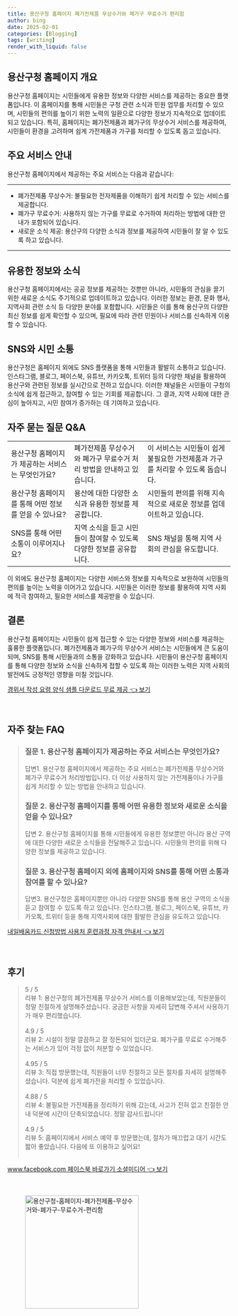 ```yaml
---
title: 용산구청 홈페이지 폐가전제품 무상수거와 폐가구 무료수거 편리함
author: bing
date: 2025-02-01
categories: [Blogging]
tags: [writing]
render_with_liquid: false
---
```



<h2 id='용산구청 홈페이지 개요'>용산구청 홈페이지 개요</h2>

<p>용산구청 홈페이지는 시민들에게 유용한 정보와 다양한 서비스를 제공하는 중요한 플랫폼입니다. 이 홈페이지를 통해 시민들은 구청 관련 소식과 민원 업무를 처리할 수 있으며, 시민들의 편의를 높이기 위한 노력의 일환으로 다양한 정보가 지속적으로 업데이트되고 있습니다. 특히, 홈페이지는 폐가전제품과 폐가구의 무상수거 서비스를 제공하여, 시민들이 환경을 고려하며 쉽게 가전제품과 가구를 처리할 수 있도록 돕고 있습니다.</p>

<h2 id='주요 서비스 안내'>주요 서비스 안내</h2>

<p>용산구청 홈페이지에서 제공하는 주요 서비스는 다음과 같습니다:</p>

<hr />

<ul>
    <li>폐가전제품 무상수거: 불필요한 전자제품을 이해하기 쉽게 처리할 수 있는 서비스를 제공합니다.</li>
    <li>폐가구 무료수거: 사용하지 않는 가구를 무료로 수거하여 처리하는 방법에 대한 안내가 포함되어 있습니다.</li>
    <li>새로운 소식 제공: 용산구의 다양한 소식과 정보를 제공하여 시민들이 잘 알 수 있도록 하고 있습니다.</li>
</ul>

<hr />

<h2 id='유용한 정보와 소식'>유용한 정보와 소식</h2>

<p>용산구청 홈페이지에서는 공공 정보를 제공하는 것뿐만 아니라, 시민들의 관심을 끌기 위한 새로운 소식도 주기적으로 업데이트하고 있습니다. 이러한 정보는 환경, 문화 행사, 지역사회 관련 소식 등 다양한 분야를 포함합니다. 시민들은 이를 통해 용산구의 다양한 최신 정보를 쉽게 확인할 수 있으며, 필요에 따라 관련 민원이나 서비스를 신속하게 이용할 수 있습니다.</p>

<h2 id='SNS와 시민 소통'>SNS와 시민 소통</h2>

<p>용산구청은 홈페이지 외에도 SNS 플랫폼을 통해 시민들과 활발히 소통하고 있습니다. 인스타그램, 블로그, 페이스북, 유튜브, 카카오톡, 트위터 등의 다양한 채널을 활용하여 용산구와 관련된 정보를 실시간으로 전하고 있습니다. 이러한 채널들은 시민들이 구청의 소식에 쉽게 접근하고, 참여할 수 있는 기회를 제공합니다. 그 결과, 지역 사회에 대한 관심이 높아지고, 시민 참여가 증가하는 데 기여하고 있습니다.</p>

<h2 id='자주 묻는 질문 Q&A'>자주 묻는 질문 Q&A</h2>

<table>
    <tr>
        <td>용산구청 홈페이지가 제공하는 서비스는 무엇인가요?</td>
        <td>폐가전제품 무상수거와 폐가구 무료수거 처리 방법을 안내하고 있습니다.</td>
        <td>이 서비스는 시민들이 쉽게 불필요한 가전제품과 가구를 처리할 수 있도록 돕습니다.</td>
    </tr>
    <tr>
        <td>용산구청 홈페이지를 통해 어떤 정보를 얻을 수 있나요?</td>
        <td>용산에 대한 다양한 소식과 유용한 정보를 제공합니다.</td>
        <td>시민들의 편의를 위해 지속적으로 새로운 정보를 업데이트하고 있습니다.</td>
    </tr>
    <tr>
        <td>SNS를 통해 어떤 소통이 이루어지나요?</td>
        <td>지역 소식을 듣고 시민들이 참여할 수 있도록 다양한 정보를 공유합니다.</td>
        <td>SNS 채널을 통해 지역 사회의 관심을 유도합니다.</td>
    </tr>
</table>

<p>이 외에도 용산구청 홈페이지는 다양한 서비스와 정보를 지속적으로 보완하여 시민들의 편의를 높이는 노력을 이어가고 있습니다. 시민들은 이러한 정보를 활용하여 지역 사회에 적극 참여하고, 필요한 서비스를 제공받을 수 있습니다.</p>

<h2 id='결론'>결론</h2>

<p>용산구청 홈페이지는 시민들이 쉽게 접근할 수 있는 다양한 정보와 서비스를 제공하는 훌륭한 플랫폼입니다. 폐가전제품과 폐가구의 무상수거 서비스는 시민들에게 큰 도움이 되며, SNS를 통해 시민들과의 소통을 강화하고 있습니다. 시민들이 용산구청 홈페이지를 통해 다양한 정보와 소식을 신속하게 접할 수 있도록 하는 이러한 노력은 지역 사회의 발전에도 긍정적인 영향을 미칠 것입니다.</p>


<p><a class="click-button" title="경위서 작성 요령 양식 샘플 다운로드 무료 제공" href="https://aptwhite.github.io/posts/%EA%B2%BD%EC%9C%84%EC%84%9C-%EC%9E%91%EC%84%B1-%EC%9A%94%EB%A0%B9-%EC%96%91%EC%8B%9D-%EC%83%98%ED%94%8C-%EB%8B%A4%EC%9A%B4%EB%A1%9C%EB%93%9C-%EB%AC%B4%EB%A3%8C-%EC%A0%9C%EA%B3%B5/" rel="dofollow">경위서 작성 요령 양식 샘플 다운로드 무료 제공 👈 보기</a></p><br>
<h2 id='자주_찾는_FAQ'>자주 찾는 FAQ</h2>
<div itemscope="" itemtype="https://schema.org/FAQPage"> 
<blockquote> 
<div itemscope="" itemprop="mainEntity" itemtype="https://schema.org/Question"> 
<h3 itemprop="name">질문 1. 용산구청 홈페이지가 제공하는 주요 서비스는 무엇인가요?</h3> 
<div itemscope="" itemprop="acceptedAnswer" itemtype="https://schema.org/Answer"> 
<span itemprop="text"> 
<p>답변1. 용산구청 홈페이지에서 제공하는 주요 서비스는 폐가전제품 무상수거와 폐가구 무료수거 처리방법입니다. 더 이상 사용하지 않는 가전제품이나 가구를 쉽게 처리할 수 있는 방법을 안내하고 있습니다.</p> 
</span> 
</div> 
</div> 

<div itemscope="" itemprop="mainEntity" itemtype="https://schema.org/Question"> 
<h3 itemprop="name">질문 2. 용산구청 홈페이지를 통해 어떤 유용한 정보와 새로운 소식을 얻을 수 있나요?</h3> 
<div itemscope="" itemprop="acceptedAnswer" itemtype="https://schema.org/Answer"> 
<span itemprop="text"> 
<p>답변 2. 용산구청 홈페이지를 통해 시민들에게 유용한 정보뿐만 아니라 용산 구역에 대한 다양한 새로운 소식들을 전달해주고 있습니다. 시민들의 편의를 위해 다양한 정보를 제공하고 있습니다.</p> 
</span> 
</div> 
</div> 

<div itemscope="" itemprop="mainEntity" itemtype="https://schema.org/Question"> 
<h3 itemprop="name">질문 3. 용산구청 홈페이지 외에 홈페이지와 SNS를 통해 어떤 소통과 참여를 할 수 있나요?</h3> 
<div itemscope="" itemprop="acceptedAnswer" itemtype="https://schema.org/Answer"> 
<span itemprop="text"> 
<p>답변3. 용산구청은 홈페이지뿐만 아니라 다양한 SNS를 통해 용산 구역의 소식을 듣고 참여할 수 있도록 하고 있습니다. 인스타그램, 블로그, 페이스북, 유튜브, 카카오톡, 트위터 등을 통해 지역사회에 대한 활발한 관심을 유도하고 있습니다.</p> 
</span> 
</div> 
</div> 
</blockquote> 
</div>
<p><a class="click-button" title="내일배움카드 신청방법 사용처 훈련과정 자격 안내서" href="https://aptwhite.github.io/posts/%EB%82%B4%EC%9D%BC%EB%B0%B0%EC%9B%80%EC%B9%B4%EB%93%9C-%EC%8B%A0%EC%B2%AD%EB%B0%A9%EB%B2%95-%EC%82%AC%EC%9A%A9%EC%B2%98-%ED%9B%88%EB%A0%A8%EA%B3%BC%EC%A0%95-%EC%9E%90%EA%B2%A9-%EC%95%88%EB%82%B4%EC%84%9C/" rel="dofollow">내일배움카드 신청방법 사용처 훈련과정 자격 안내서 👈 보기</a></p><br>
<h2 id='후기'>후기</h2>
<div itemscope itemtype="https://schema.org/Product">
  <blockquote>
  <div itemprop="review" itemscope itemtype="https://schema.org/Review">
      <div itemprop="reviewRating" itemscope itemtype="https://schema.org/Rating"> <span itemprop="ratingValue">5</span> / <span itemprop="bestRating">5</span> </div>
      <span itemprop="reviewBody">리뷰 1: 용산구청의 폐가전제품 무상수거 서비스를 이용해보았는데, 직원분들이 정말 친절하게 설명해주셨습니다. 궁금한 사항을 자세히 답변해 주셔서 사용하기가 매우 편리했습니다.</span>
  </div>
  <br>
  <div itemprop="review" itemscope itemtype="https://schema.org/Review">
      <div itemprop="reviewRating" itemscope itemtype="https://schema.org/Rating"> <span itemprop="ratingValue">4.9</span> / <span itemprop="bestRating">5</span> </div>
      <span itemprop="reviewBody">리뷰 2: 시설이 정말 깔끔하고 잘 정돈되어 있더군요. 폐가구를 무료로 수거해주는 서비스가 있어 걱정 없이 처분할 수 있었습니다.</span>
  </div>
  <br>
  <div itemprop="review" itemscope itemtype="https://schema.org/Review">
      <div itemprop="reviewRating" itemscope itemtype="https://schema.org/Rating"> <span itemprop="ratingValue">4.95</span> / <span itemprop="bestRating">5</span> </div>
      <span itemprop="reviewBody">리뷰 3: 직접 방문했는데, 직원들이 너무 친절하고 모든 절차를 자세히 설명해주셨습니다. 덕분에 쉽게 폐가전을 처리할 수 있었습니다.</span>
  </div>
  <br>
  <div itemprop="review" itemscope itemtype="https://schema.org/Review">
      <div itemprop="reviewRating" itemscope itemtype="https://schema.org/Rating"> <span itemprop="ratingValue">4.88</span> / <span itemprop="bestRating">5</span> </div>
      <span itemprop="reviewBody">리뷰 4: 불필요한 가전제품을 정리하기 위해 갔는데, 사고가 전혀 없고 친절한 안내 덕분에 시간이 단축되었습니다. 정말 감사드립니다!</span>
  </div>
  <br>
  <div itemprop="review" itemscope itemtype="https://schema.org/Review">
      <div itemprop="reviewRating" itemscope itemtype="https://schema.org/Rating"> <span itemprop="ratingValue">4.9</span> / <span itemprop="bestRating">5</span> </div>
      <span itemprop="reviewBody">리뷰 5: 홈페이지에서 서비스 예약 후 방문했는데, 절차가 매끄럽고 대기 시간도 짧아 좋았습니다. 다음에 또 이용하고 싶어요!</span>
  </div>
  <br>
  </blockquote>
</div>
<p><a class="click-button" title="www.facebook.com 페이스북 바로가기 소셜미디어" href="https://aptwhite.github.io/posts/www.facebook.com-%ED%8E%98%EC%9D%B4%EC%8A%A4%EB%B6%81-%EB%B0%94%EB%A1%9C%EA%B0%80%EA%B8%B0-%EC%86%8C%EC%85%9C%EB%AF%B8%EB%94%94%EC%96%B4/" rel="dofollow">www.facebook.com 페이스북 바로가기 소셜미디어 👈 보기</a></p><br>
<figure class="image"><img src="https://aptwhite.github.io/assets/img/thumbnail/용산구청-홈페이지-폐가전제품-무상수거와-폐가구-무료수거-편리함.webp" alt="용산구청-홈페이지-폐가전제품-무상수거와-폐가구-무료수거-편리함" width="256" height="256"></figure>